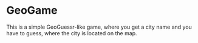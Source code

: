 # GeoGame

This is a simple GeoGuessr-like game, where you get a city name and you have to guess, where the city is located on the map.